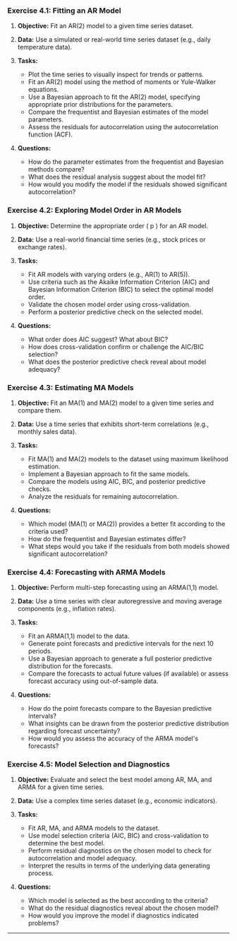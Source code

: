 ### **Exercise 4.1: Fitting an AR Model**
1. **Objective:** Fit an AR(2) model to a given time series dataset.
   
2. **Data:** Use a simulated or real-world time series dataset (e.g., daily temperature data).
   
3. **Tasks:**
   - Plot the time series to visually inspect for trends or patterns.
   - Fit an AR(2) model using the method of moments or Yule-Walker equations.
   - Use a Bayesian approach to fit the AR(2) model, specifying appropriate prior distributions for the parameters.
   - Compare the frequentist and Bayesian estimates of the model parameters.
   - Assess the residuals for autocorrelation using the autocorrelation function (ACF).
   
4. **Questions:**
   - How do the parameter estimates from the frequentist and Bayesian methods compare?
   - What does the residual analysis suggest about the model fit?
   - How would you modify the model if the residuals showed significant autocorrelation?

### **Exercise 4.2: Exploring Model Order in AR Models**
1. **Objective:** Determine the appropriate order \( p \) for an AR model.
   
2. **Data:** Use a real-world financial time series (e.g., stock prices or exchange rates).
   
3. **Tasks:**
   - Fit AR models with varying orders (e.g., AR(1) to AR(5)).
   - Use criteria such as the Akaike Information Criterion (AIC) and Bayesian Information Criterion (BIC) to select the optimal model order.
   - Validate the chosen model order using cross-validation.
   - Perform a posterior predictive check on the selected model.
   
4. **Questions:**
   - What order does AIC suggest? What about BIC?
   - How does cross-validation confirm or challenge the AIC/BIC selection?
   - What does the posterior predictive check reveal about model adequacy?

### **Exercise 4.3: Estimating MA Models**
1. **Objective:** Fit an MA(1) and MA(2) model to a given time series and compare them.
   
2. **Data:** Use a time series that exhibits short-term correlations (e.g., monthly sales data).
   
3. **Tasks:**
   - Fit MA(1) and MA(2) models to the dataset using maximum likelihood estimation.
   - Implement a Bayesian approach to fit the same models.
   - Compare the models using AIC, BIC, and posterior predictive checks.
   - Analyze the residuals for remaining autocorrelation.
   
4. **Questions:**
   - Which model (MA(1) or MA(2)) provides a better fit according to the criteria used?
   - How do the frequentist and Bayesian estimates differ?
   - What steps would you take if the residuals from both models showed significant autocorrelation?

### **Exercise 4.4: Forecasting with ARMA Models**
1. **Objective:** Perform multi-step forecasting using an ARMA(1,1) model.
   
2. **Data:** Use a time series with clear autoregressive and moving average components (e.g., inflation rates).
   
3. **Tasks:**
   - Fit an ARMA(1,1) model to the data.
   - Generate point forecasts and predictive intervals for the next 10 periods.
   - Use a Bayesian approach to generate a full posterior predictive distribution for the forecasts.
   - Compare the forecasts to actual future values (if available) or assess forecast accuracy using out-of-sample data.
   
4. **Questions:**
   - How do the point forecasts compare to the Bayesian predictive intervals?
   - What insights can be drawn from the posterior predictive distribution regarding forecast uncertainty?
   - How would you assess the accuracy of the ARMA model's forecasts?

### **Exercise 4.5: Model Selection and Diagnostics**
1. **Objective:** Evaluate and select the best model among AR, MA, and ARMA for a given time series.
   
2. **Data:** Use a complex time series dataset (e.g., economic indicators).
   
3. **Tasks:**
   - Fit AR, MA, and ARMA models to the dataset.
   - Use model selection criteria (AIC, BIC) and cross-validation to determine the best model.
   - Perform residual diagnostics on the chosen model to check for autocorrelation and model adequacy.
   - Interpret the results in terms of the underlying data generating process.
   
4. **Questions:**
   - Which model is selected as the best according to the criteria?
   - What do the residual diagnostics reveal about the chosen model?
   - How would you improve the model if diagnostics indicated problems?

---
